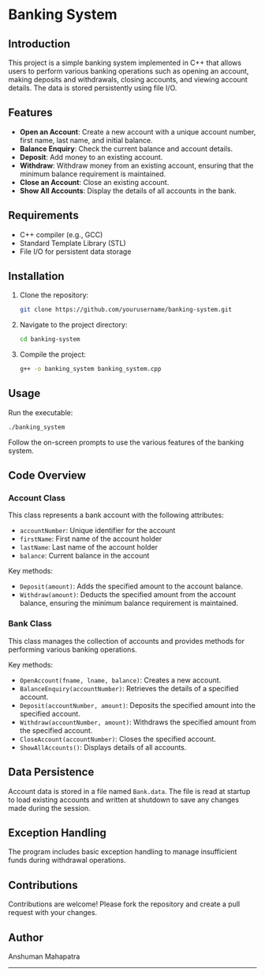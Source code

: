 

# Banking System

## Introduction
This project is a simple banking system implemented in C++ that allows users to perform various banking operations such as opening an account, making deposits and withdrawals, closing accounts, and viewing account details. The data is stored persistently using file I/O.

## Features
- **Open an Account**: Create a new account with a unique account number, first name, last name, and initial balance.
- **Balance Enquiry**: Check the current balance and account details.
- **Deposit**: Add money to an existing account.
- **Withdraw**: Withdraw money from an existing account, ensuring that the minimum balance requirement is maintained.
- **Close an Account**: Close an existing account.
- **Show All Accounts**: Display the details of all accounts in the bank.

## Requirements
- C++ compiler (e.g., GCC)
- Standard Template Library (STL)
- File I/O for persistent data storage

## Installation
1. Clone the repository:
   ```bash
   git clone https://github.com/yourusername/banking-system.git
   ```
2. Navigate to the project directory:
   ```bash
   cd banking-system
   ```
3. Compile the project:
   ```bash
   g++ -o banking_system banking_system.cpp
   ```

## Usage
Run the executable:
```bash
./banking_system
```
Follow the on-screen prompts to use the various features of the banking system.

## Code Overview
### Account Class
This class represents a bank account with the following attributes:
- `accountNumber`: Unique identifier for the account
- `firstName`: First name of the account holder
- `lastName`: Last name of the account holder
- `balance`: Current balance in the account

Key methods:
- `Deposit(amount)`: Adds the specified amount to the account balance.
- `Withdraw(amount)`: Deducts the specified amount from the account balance, ensuring the minimum balance requirement is maintained.

### Bank Class
This class manages the collection of accounts and provides methods for performing various banking operations.

Key methods:
- `OpenAccount(fname, lname, balance)`: Creates a new account.
- `BalanceEnquiry(accountNumber)`: Retrieves the details of a specified account.
- `Deposit(accountNumber, amount)`: Deposits the specified amount into the specified account.
- `Withdraw(accountNumber, amount)`: Withdraws the specified amount from the specified account.
- `CloseAccount(accountNumber)`: Closes the specified account.
- `ShowAllAccounts()`: Displays details of all accounts.

## Data Persistence
Account data is stored in a file named `Bank.data`. The file is read at startup to load existing accounts and written at shutdown to save any changes made during the session.

## Exception Handling
The program includes basic exception handling to manage insufficient funds during withdrawal operations.

## Contributions
Contributions are welcome! Please fork the repository and create a pull request with your changes.


## Author
Anshuman Mahapatra

---

